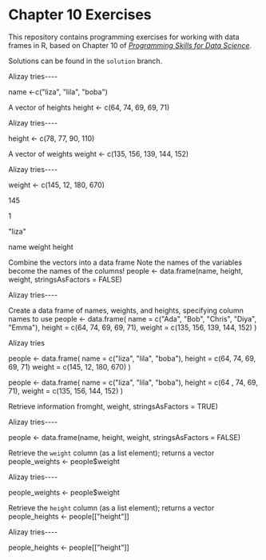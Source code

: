 # Chapter 10 Exercises

This repository contains programming exercises for working with data frames in R, 
based on Chapter 10 of [_Programming Skills for Data Science_](https://programming-for-data-science.github.io/).
 
Solutions can be found in the `solution` branch.

Alizay tries----

name <-c("liza", "lila", "boba")

 A vector of heights
height <- c(64, 74, 69, 69, 71)

Alizay tries----

height <- c(78, 77, 90, 110)
  

A vector of weights
weight <- c(135, 156, 139, 144, 152)

Alizay tries----
  
weight <- c(145, 12, 180, 670)
  
145 

1

"liza"

name
weight 
height 

 Combine the vectors into a data frame
 Note the names of the variables become the names of the columns!
people <- data.frame(name, height, weight, stringsAsFactors = FALSE)

Alizay tries----

 Create a data frame of names, weights, and heights,
 specifying column names to use
people <- data.frame(
  name = c("Ada", "Bob", "Chris", "Diya", "Emma"),
  height = c(64, 74, 69, 69, 71),
  weight = c(135, 156, 139, 144, 152)
)

Alizay tries

people <- data.frame(
  name = c("liza", "lila", "boba"), 
  height = c(64, 74, 69, 69, 71)
  weight = c(145, 12, 180, 670)
)

people <- data.frame(
  name = c("liza", "lila", "boba"),
  height = c(64 , 74, 69, 71),
  weight = c(135, 156, 144, 152)
)

  
  
Retrieve information fromght, weight, stringsAsFactors = TRUE)

Alizay tries----

people <- data.frame(name, height, weight, stringsAsFactors = FALSE)

 Retrieve the `weight` column (as a list element); returns a vector
people_weights <- people$weight

Alizay tries----
  
people_weights <- people$weight
  

 Retrieve the `height` column (as a list element); returns a vector
people_heights <- people[["height"]]

Alizay tries----
  
people_heights <- people[["height"]]
 
